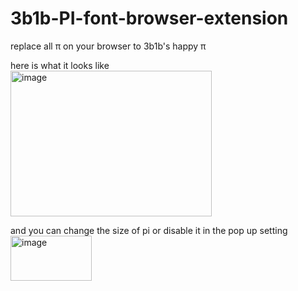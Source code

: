 # 3b1b-PI-font-browser-extension
replace all π on your browser to 3b1b's happy π

here is what it looks like  
<img width="322" height="233" alt="image" src="https://github.com/user-attachments/assets/828e5b15-b232-4878-9666-45e44191d2e5" />

and you can change the size of pi or disable it in the pop up setting  
<img width="130" height="72" alt="image" src="https://github.com/user-attachments/assets/3dee415a-7489-4f53-af1f-524ed4447a58" />

